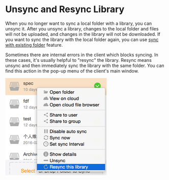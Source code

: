 # Unsync and Resync Library

When you no longer want to sync a local folder with a library, you can unsync it. After you unsync a library, changes to the local folder and files will not be uploaded, and changes in the library will not be downloaded. If you want to sync the library with the local folder again, you can use [sync with existing folder](syncing_existing_folders.md) feature.

Sometimes there are internal errors in the client which blocks syncing. In these cases, it's usually helpful to "resync" the library. Resync means unsync and then immediately sync the library with the same folder. You can find this action in the pop-up menu of the client's main window.

![](./imgs/resync-a-library.png)